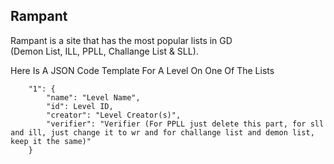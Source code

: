 ## Rampant

Rampant is a site that has the most popular lists in GD <br> (Demon List, ILL, PPLL, Challange List & SLL).

Here Is A JSON Code Template For A Level On One Of The Lists
```
    "1": {
        "name": "Level Name",
        "id": Level ID,
        "creator": "Level Creator(s)",
        "verifier": "Verifier (For PPLL just delete this part, for sll and ill, just change it to wr and for challange list and demon list, keep it the same)"
    }
```